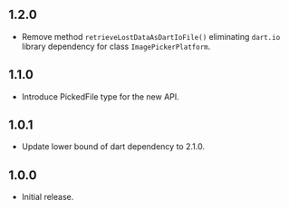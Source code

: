 ## 1.2.0

* Remove method `retrieveLostDataAsDartIoFile()` eliminating `dart.io` library dependency for class `ImagePickerPlatform`. 

## 1.1.0

* Introduce PickedFile type for the new API.

## 1.0.1

* Update lower bound of dart dependency to 2.1.0.

## 1.0.0

* Initial release.
